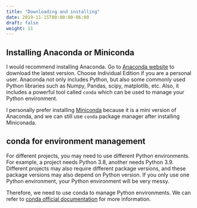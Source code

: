 ```yaml
---
title: "Downloading and installing"
date: 2019-11-15T00:00:00-06:00
draft: false
weight: 11
---
```


## Installing Anaconda or Miniconda

I would recommend installing Anaconda. Go to [Anaconda website](https://www.anaconda.com/) to download the latest version. Choose Individual Edition if you are a personal user. Anaconda not only includes Python, but also some commonly used Python libraries such as Numpy, Pandas, scipy, matplotlib, etc. Also, it includes a powerful tool called `conda` which can be used to manage your Python environment.

I personally prefer installing [Miniconda](https://docs.conda.io/en/latest/miniconda.html) because it is a mini version of Anaconda, and we can still use `conda` package manager after installing Miniconada.

## conda for environment management

For different projects, you may need to use different Python environments. For example, a project needs Python 3.8, another needs Python 3.9. Different projects may also require different package versions, and these package versions may also depend on Python version. If you only use one Python environment, your Python environment will be very messy.

Therefore, we need to use conda to manage Python environments. We can refer to [conda official documentation](https://docs.conda.io/projects/conda/en/latest/user-guide/tasks/manage-environments.html) for more information.
